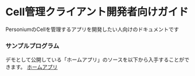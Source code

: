 # Cell管理クライアント開発者向けガイド

PersoniumのCellを管理するアプリを開発したい人向けのドキュメントです

### サンプルプログラム
デモとして公開している「ホームアプリ」のソースを以下から入手することができます。
[ホームアプリ](https://github.com/fujitsu-pio/home-app)
